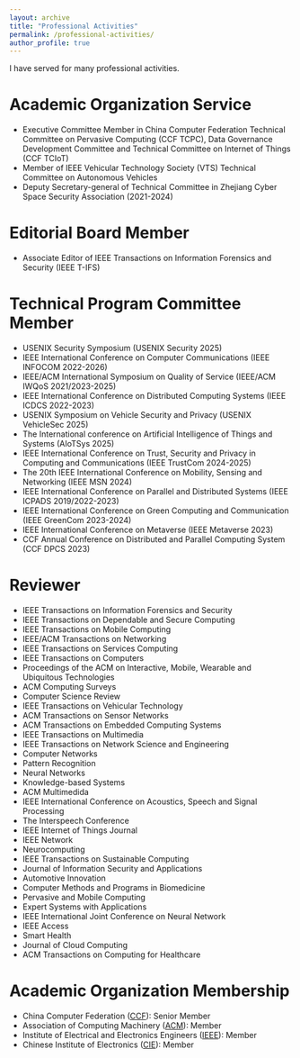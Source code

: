 ```yaml
---
layout: archive
title: "Professional Activities"
permalink: /professional-activities/
author_profile: true
---
```

I have served for many professional activities.

Academic Organization Service
======
* Executive Committee Member in China Computer Federation Technical Committee on Pervasive Computing (CCF TCPC), Data Governance Development Committee and Technical Committee on Internet of Things (CCF TCIoT)
* Member of IEEE Vehicular Technology Society (VTS) Technical Committee on Autonomous Vehicles
* Deputy Secretary-general of Technical Committee in Zhejiang Cyber Space Security Association (2021-2024)

Editorial Board Member
======
* Associate Editor of IEEE Transactions on Information Forensics and Security (IEEE T-IFS)

Technical Program Committee Member
======
* USENIX Security Symposium (USENIX Security 2025)
* IEEE International Conference on Computer Communications (IEEE INFOCOM 2022-2026)
* IEEE/ACM International Symposium on Quality of Service (IEEE/ACM IWQoS 2021/2023-2025)
* IEEE International Conference on Distributed Computing Systems (IEEE ICDCS 2022-2023)
* USENIX Symposium on Vehicle Security and Privacy (USENIX VehicleSec 2025)
* The International conference on Artificial Intelligence of Things and Systems (AIoTSys 2025)
* IEEE International Conference on Trust, Security and Privacy in Computing and Communications (IEEE TrustCom 2024-2025)
* The 20th IEEE International Conference on Mobility, Sensing and Networking (IEEE MSN 2024)
* IEEE International Conference on Parallel and Distributed Systems (IEEE ICPADS 2019/2022-2023)
* IEEE International Conference on Green Computing and Communication (IEEE GreenCom 2023-2024)
* IEEE International Conference on Metaverse (IEEE Metaverse 2023)
* CCF Annual Conference on Distributed and Parallel Computing System (CCF DPCS 2023)

Reviewer
======
* IEEE Transactions on Information Forensics and Security
* IEEE Transactions on Dependable and Secure Computing
* IEEE Transactions on Mobile Computing
* IEEE/ACM Transactions on Networking
* IEEE Transactions on Services Computing
* IEEE Transactions on Computers
* Proceedings of the ACM on Interactive, Mobile, Wearable and Ubiquitous Technologies
* ACM Computing Surveys
* Computer Science Review
* IEEE Transactions on Vehicular Technology
* ACM Transactions on Sensor Networks
* ACM Transactions on Embedded Computing Systems
* IEEE Transactions on Multimedia
* IEEE Transactions on Network Science and Engineering
* Computer Networks
* Pattern Recognition
* Neural Networks
* Knowledge-based Systems
* ACM Multimedida
* IEEE International Conference on Acoustics, Speech and Signal Processing
* The Interspeech Conference
* IEEE Internet of Things Journal
* IEEE Network
* Neurocomputing
* IEEE Transactions on Sustainable Computing
* Journal of Information Security and Applications
* Automotive Innovation
* Computer Methods and Programs in Biomedicine
* Pervasive and Mobile Computing
* Expert Systems with Applications
* IEEE International Joint Conference on Neural Network 
* IEEE Access
* Smart Health
* Journal of Cloud Computing
* ACM Transactions on Computing for Healthcare

Academic Organization Membership
======
* China Computer Federation ([CCF](https://www.ccf.org.cn/)): Senior Member
* Association of Computing Machinery ([ACM](https://www.acm.org/)): Member
* Institute of Electrical and Electronics Engineers ([IEEE](https://www.ieee.org)): Member
* Chinese Institute of Electronics ([CIE](https://www.cie.org.cn/)): Member